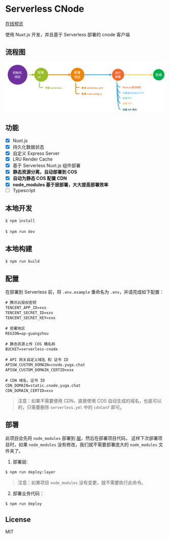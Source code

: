 # Serverless CNode

[在线预览](https://cnode1.yuga.chat)

使用 Nuxt.js 开发，并且基于 Serverless 部署的 cnode 客户端

## 流程图

![Deploy Flow](./docs/ssr-deploy-flow.png)

## 功能

- [x] Nuxt.js
- [x] 持久化数据状态
- [x] 自定义 Express Server
- [x] LRU Render Cache
- [x] 基于 Serverless Nuxt.js 组件部署
- [x] **静态资源分离，自动部署到 COS**
- [x] **自动为静态 COS 配置 CDN**
- [x] **node_modules 基于层部署，大大提高部署效率**
- [ ] Typescript

## 本地开发

```bash
$ npm install

$ npm run dev
```

## 本地构建

```bash
$ npm run build
```

## 配置

在部署到 Serverless 前，将 `.env.example` 重命名为 `.env`，并请完成如下配置：

```dotenv
# 腾讯云授权密钥
TENCENT_APP_ID=xxx
TENCENT_SECRET_ID=xxx
TENCENT_SECRET_KEY=xxx

# 部署地区
REGION=ap-guangzhou

# 静态资源上传 COS 桶名称
BUCKET=serverless-cnode

# API 网关自定义域名 和 证书 ID
APIGW_CUSTOM_DOMAIN=cnode.yuga.chat
APIGW_CUSTOM_DOMAIN_CERTID=xxx

# CDN 域名，证书 ID
CDN_DOMAIN=static.cnode.yuga.chat
CDN_DOMAIN_CERTID=xxx
```

> 注意：如果不需要使用 CDN，直接使用 COS 自动生成的域名，也是可以的，只需要删除
> `serverless.yml` 中的 `cdnConf` 即可。

## 部署

此项目会先将 `node_modules` 部署到
[层](https://cloud.tencent.com/document/product/583/40159)，然后在部署项目代码，
这样下次部署项目时，如果 `node_modules` 没有修改，我们就不需要部署庞大的
`node_modules` 文件夹了。

1. 部署层:

```bash
$ npm run deploy:layer
```

> 注意：如果项目 `node_modules` 没有变更，就不需要执行此命令。

2. 部署业务代码：

```bash
$ npm run deploy
```

## License

MIT
